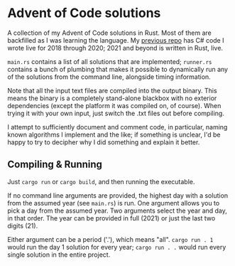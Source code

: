 # Advent of Code solutions

A collection of my Advent of Code solutions in Rust. Most of them are backfilled as I was
learning the language. My [previous repo](https://github.com/Narvius/aoc-old) has C# code I wrote
live for 2018 through 2020; 2021 and beyond is written in Rust, live.

`main.rs` contains a list of all solutions that are implemented; `runner.rs` contains a bunch
of plumbing that makes it possible to dynamically run any of the solutions from the command
line, alongside timing information.

Note that all the input text files are compiled into the output binary. This means the binary
is a completely stand-alone blackbox with no exterior dependencies (except the platform it was
compiled on, of course). When trying it with your own input, just switch the .txt files out
before compiling.

I attempt to sufficiently document and comment code, in particular, naming known algorithms
I implement and the like; if something is unclear, I'd be happy to try to decipher why I did
something and explain it better.

## Compiling & Running

Just `cargo run` or `cargo build`, and then running the executable.

If no command line arguments are provided, the highest day with a solution from the assumed year
(see `main.rs`) is run. One argument allows you to pick a day from the assumed year. Two arguments
select the year and day, in that order. The year can be provided in full (2021) or just the
last two digits (21).

Either argument can be a period ('.'), which means "all". `cargo run . 1` would run the day 1
solution for every year; `cargo run . .` would run every single solution in the entire project.